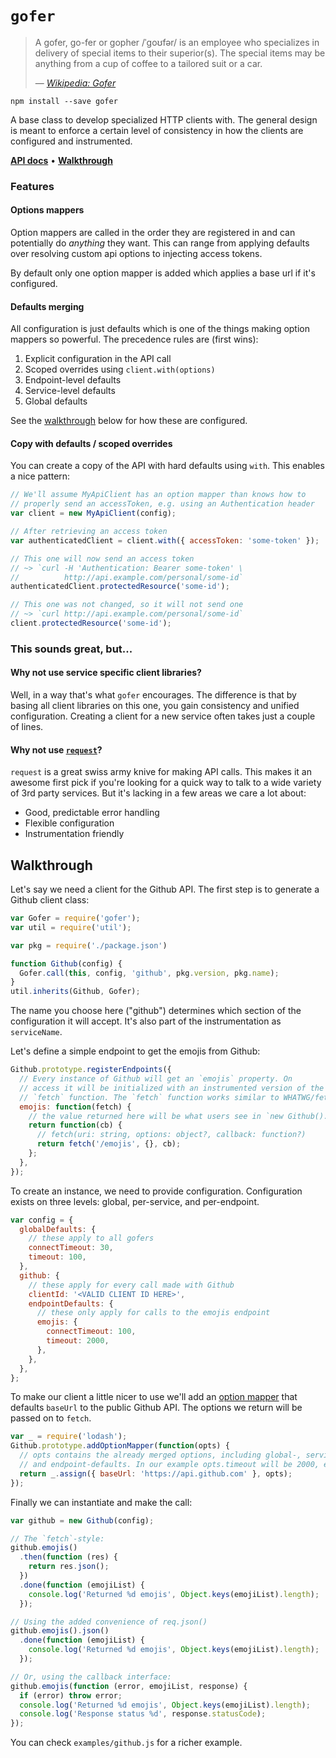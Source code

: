 # `gofer`

> A gofer, go-fer or gopher /ˈɡoʊfər/ is an employee who specializes in delivery of special items to their superior(s).
> The special items may be anything from a cup of coffee to a tailored suit or a car.
> 
> — <cite>[Wikipedia: Gofer](https://en.wikipedia.org/wiki/Gofer)</cite>

```
npm install --save gofer
```

A base class to develop specialized HTTP clients with.
The general design is meant to enforce a certain level of consistency in how the clients are configured and instrumented.

**[API docs](/API.md)** •
**[Walkthrough](#walkthrough)**

### Features

#### Options mappers

Option mappers are called in the order they are
registered in and can potentially do *anything* they want.
This can range from applying defaults over resolving custom api options to injecting access tokens.

By default only one option mapper is added which applies a base url if it's
configured.


#### Defaults merging

All configuration is just defaults which is one of the things making option mappers so powerful.
The precedence rules are (first wins):

1. Explicit configuration in the API call
2. Scoped overrides using `client.with(options)`
3. Endpoint-level defaults
4. Service-level defaults
5. Global defaults

See the [walkthrough](#walkthrough) below for how these are configured.


#### Copy with defaults / scoped overrides

You can create a copy of the API with hard defaults using `with`.
This enables a nice pattern:

```js
// We'll assume MyApiClient has an option mapper than knows how to
// properly send an accessToken, e.g. using an Authentication header
var client = new MyApiClient(config);

// After retrieving an access token
var authenticatedClient = client.with({ accessToken: 'some-token' });

// This one will now send an access token
// ~> `curl -H 'Authentication: Bearer some-token' \
//          http://api.example.com/personal/some-id`
authenticatedClient.protectedResource('some-id');

// This one was not changed, so it will not send one
// ~> `curl http://api.example.com/personal/some-id`
client.protectedResource('some-id');
```


### This sounds great, but...

#### Why not use service specific client libraries?

Well, in a way that's what `gofer` encourages.
The difference is that by basing all client libraries on this one,
you gain consistency and unified configuration.
Creating a client for a new service often takes just a couple of lines.

#### Why not use [`request`](https://github.com/request/request)?

`request` is a great swiss army knive for making API calls.
This makes it an awesome first pick if you're looking for a quick way to talk to a wide variety of 3rd party services.
But it's lacking in a few areas we care a lot about:

* Good, predictable error handling
* Flexible configuration
* Instrumentation friendly


## Walkthrough

Let's say we need a client for the Github API.
The first step is to generate a Github client class:

```js
var Gofer = require('gofer');
var util = require('util');

var pkg = require('./package.json')

function Github(config) {
  Gofer.call(this, config, 'github', pkg.version, pkg.name);
}
util.inherits(Github, Gofer);
```

The name you choose here ("github") determines which section of the configuration it will accept.
It's also part of the instrumentation as `serviceName`.

Let's define a simple endpoint to get the emojis from Github:

```js
Github.prototype.registerEndpoints({
  // Every instance of Github will get an `emojis` property. On
  // access it will be initialized with an instrumented version of the
  // `fetch` function. The `fetch` function works similar to WHATWG/fetch.
  emojis: function(fetch) {
    // the value returned here will be what users see in `new Github().emojis`
    return function(cb) {
      // fetch(uri: string, options: object?, callback: function?)
      return fetch('/emojis', {}, cb);
    };
  },
});
```

To create an instance, we need to provide configuration.
Configuration exists on three levels: global, per-service, and per-endpoint.

```js
var config = {
  globalDefaults: {
    // these apply to all gofers
    connectTimeout: 30,
    timeout: 100,
  },
  github: {
    // these apply for every call made with Github
    clientId: '<VALID CLIENT ID HERE>',
    endpointDefaults: {
      // these only apply for calls to the emojis endpoint
      emojis: {
        connectTimeout: 100,
        timeout: 2000,
      },
    },
  },
};
```

To make our client a little nicer to use we'll add an [option mapper](/API.md#option-mappers) that defaults `baseUrl` to the public Github API.
The options we return will be passed on to `fetch`.

```js
var _ = require('lodash');
Github.prototype.addOptionMapper(function(opts) {
  // opts contains the already merged options, including global-, service-,
  // and endpoint-defaults. In our example opts.timeout will be 2000, etc.
  return _.assign({ baseUrl: 'https://api.github.com' }, opts);
});
```

Finally we can instantiate and make the call:

```js
var github = new Github(config);

// The `fetch`-style:
github.emojis()
  .then(function (res) {
    return res.json();
  })
  .done(function (emojiList) {
    console.log('Returned %d emojis', Object.keys(emojiList).length);
  });

// Using the added convenience of req.json()
github.emojis().json()
  .done(function (emojiList) {
    console.log('Returned %d emojis', Object.keys(emojiList).length);
  });

// Or, using the callback interface:
github.emojis(function (error, emojiList, response) {
  if (error) throw error;
  console.log('Returned %d emojis', Object.keys(emojiList).length);
  console.log('Response status %d', response.statusCode);
});
```

You can check `examples/github.js` for a richer example.
